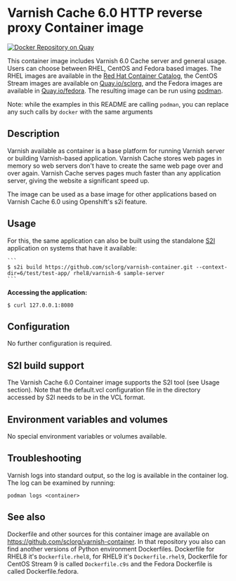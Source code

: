 Varnish Cache 6.0 HTTP reverse proxy Container image
=====================================================

[![Docker Repository on Quay](https://quay.io/repository/sclorg/varnish-6-c9s/status "Docker Repository on Quay")](https://quay.io/repository/sclorg/varnish-6-c9s)

This container image includes Varnish 6.0 Cache server and general usage.
Users can choose between RHEL, CentOS and Fedora based images.
The RHEL images are available in the [Red Hat Container Catalog](https://access.redhat.com/containers/),
the CentOS Stream images are available on [Quay.io/sclorg](https://quay.io/organization/sclorg),
and the Fedora images are available in [Quay.io/fedora](https://quay.io/organization/fedora).
The resulting image can be run using [podman](https://github.com/containers/libpod).

Note: while the examples in this README are calling `podman`, you can replace any such calls by `docker` with the same arguments

Description
-----------

Varnish available as container is a base platform for
running Varnish server or building Varnish-based application. 
Varnish Cache stores web pages in memory so web servers don't have to create 
the same web page over and over again. Varnish Cache serves pages much faster 
than any application server, giving the website a significant speed up.

The image can be used as a base image for other applications based on Varnish Cache 6.0 using Openshift's s2i feature.


Usage
-----

For this, the same application can also be built using the standalone [S2I](https://github.com/openshift/source-to-image) application on systems that have it available:

    ```
    $ s2i build https://github.com/sclorg/varnish-container.git --context-dir=6/test/test-app/ rhel8/varnish-6 sample-server
    ```

**Accessing the application:**
```
$ curl 127.0.0.1:8080
```


Configuration
-------------
No further configuration is required.


S2I build support
-----------------
The Varnish Cache 6.0 Container image supports the S2I tool (see Usage section).
Note that the default.vcl configuration file in the directory accessed by S2I needs 
to be in the VCL format.

Environment variables and volumes
---------------------------------
No special environment variables or volumes available.

Troubleshooting
---------------
Varnish logs into standard output, so the log is available in the container log. The log can be examined by running:

    podman logs <container>


See also
--------
Dockerfile and other sources for this container image are available on
https://github.com/sclorg/varnish-container.
In that repository you also can find another versions of Python environment Dockerfiles.
Dockerfile for RHEL8 it's `Dockerfile.rhel8`, for RHEL9 it's `Dockerfile.rhel9`,
Dockerfile for CentOS Stream 9 is called `Dockerfile.c9s`
and the Fedora Dockerfile is called Dockerfile.fedora.
